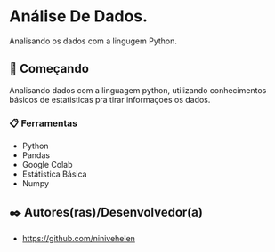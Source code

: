 # Análise De Dados.
Analisando os dados com a lingugem Python.

## 🚀 Começando

Analisando dados com a linguagem python, utilizando conhecimentos básicos de estatisticas pra tirar informaçoes os dados.  

### 📋 Ferramentas

* Python
* Pandas
* Google Colab
* Estátistica Básica 
* Numpy

## ✒️ Autores(ras)/Desenvolvedor(a)

* https://github.com/ninivehelen
